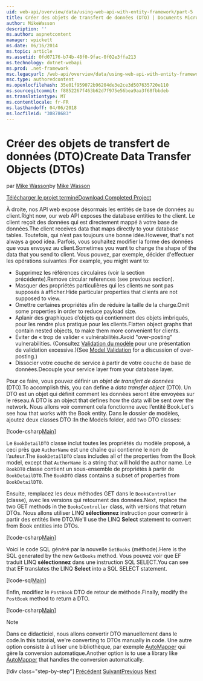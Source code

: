 ```yaml
---
uid: web-api/overview/data/using-web-api-with-entity-framework/part-5
title: Créer des objets de transfert de données (DTO) | Documents Microsoft
author: MikeWasson
description: ''
ms.author: aspnetcontent
manager: wpickett
ms.date: 06/16/2014
ms.topic: article
ms.assetid: 0fd07176-b74b-48f0-9fac-0f02e3ffa213
ms.technology: dotnet-webapi
ms.prod: .net-framework
msc.legacyurl: /web-api/overview/data/using-web-api-with-entity-framework/part-5
msc.type: authoredcontent
ms.openlocfilehash: 35e01f959072b96204de3e2ce3d507635720e110
ms.sourcegitcommit: f8852267f463b62d7f975e56bea9aa3f68fbbdeb
ms.translationtype: MT
ms.contentlocale: fr-FR
ms.lasthandoff: 04/06/2018
ms.locfileid: "30878683"
---
```

<a name="create-data-transfer-objects-dtos"></a><span data-ttu-id="3d649-102">Créer des objets de transfert de données (DTO)</span><span class="sxs-lookup"><span data-stu-id="3d649-102">Create Data Transfer Objects (DTOs)</span></span>
====================
<span data-ttu-id="3d649-103">par [Mike Wasson](https://github.com/MikeWasson)</span><span class="sxs-lookup"><span data-stu-id="3d649-103">by [Mike Wasson](https://github.com/MikeWasson)</span></span>

[<span data-ttu-id="3d649-104">Télécharger le projet terminé</span><span class="sxs-lookup"><span data-stu-id="3d649-104">Download Completed Project</span></span>](https://github.com/MikeWasson/BookService)

<span data-ttu-id="3d649-105">À droite, nos API web expose désormais les entités de base de données au client.</span><span class="sxs-lookup"><span data-stu-id="3d649-105">Right now, our web API exposes the database entities to the client.</span></span> <span data-ttu-id="3d649-106">Le client reçoit des données qui est directement mappé à votre base de données.</span><span class="sxs-lookup"><span data-stu-id="3d649-106">The client receives data that maps directly to your database tables.</span></span> <span data-ttu-id="3d649-107">Toutefois, qui n’est pas toujours une bonne idée.</span><span class="sxs-lookup"><span data-stu-id="3d649-107">However, that's not always a good idea.</span></span> <span data-ttu-id="3d649-108">Parfois, vous souhaitez modifier la forme des données que vous envoyez au client.</span><span class="sxs-lookup"><span data-stu-id="3d649-108">Sometimes you want to change the shape of the data that you send to client.</span></span> <span data-ttu-id="3d649-109">Vous pouvez, par exemple, décider d'effectuer les opérations suivantes :</span><span class="sxs-lookup"><span data-stu-id="3d649-109">For example, you might want to:</span></span>

- <span data-ttu-id="3d649-110">Supprimez les références circulaires (voir la section précédente).</span><span class="sxs-lookup"><span data-stu-id="3d649-110">Remove circular references (see previous section).</span></span>
- <span data-ttu-id="3d649-111">Masquer des propriétés particulières qui les clients ne sont pas supposés à afficher.</span><span class="sxs-lookup"><span data-stu-id="3d649-111">Hide particular properties that clients are not supposed to view.</span></span>
- <span data-ttu-id="3d649-112">Omettre certaines propriétés afin de réduire la taille de la charge.</span><span class="sxs-lookup"><span data-stu-id="3d649-112">Omit some properties in order to reduce payload size.</span></span>
- <span data-ttu-id="3d649-113">Aplanir des graphiques d’objets qui contiennent des objets imbriqués, pour les rendre plus pratique pour les clients.</span><span class="sxs-lookup"><span data-stu-id="3d649-113">Flatten object graphs that contain nested objects, to make them more convenient for clients.</span></span>
- <span data-ttu-id="3d649-114">Éviter de « trop de valider « vulnérabilités.</span><span class="sxs-lookup"><span data-stu-id="3d649-114">Avoid "over-posting" vulnerabilities.</span></span> <span data-ttu-id="3d649-115">(Consultez [Validation du modèle](../../formats-and-model-binding/model-validation-in-aspnet-web-api.md) pour une présentation de validation excessive.)</span><span class="sxs-lookup"><span data-stu-id="3d649-115">(See [Model Validation](../../formats-and-model-binding/model-validation-in-aspnet-web-api.md) for a discussion of over-posting.)</span></span>
- <span data-ttu-id="3d649-116">Dissocier votre couche de service à partir de votre couche de base de données.</span><span class="sxs-lookup"><span data-stu-id="3d649-116">Decouple your service layer from your database layer.</span></span>

<span data-ttu-id="3d649-117">Pour ce faire, vous pouvez définir un *objet de transfert de données* (DTO).</span><span class="sxs-lookup"><span data-stu-id="3d649-117">To accomplish this, you can define a *data transfer object* (DTO).</span></span> <span data-ttu-id="3d649-118">Un DTO est un objet qui définit comment les données seront être envoyées sur le réseau.</span><span class="sxs-lookup"><span data-stu-id="3d649-118">A DTO is an object that defines how the data will be sent over the network.</span></span> <span data-ttu-id="3d649-119">Nous allons voir comment cela fonctionne avec l’entité Book.</span><span class="sxs-lookup"><span data-stu-id="3d649-119">Let's see how that works with the Book entity.</span></span> <span data-ttu-id="3d649-120">Dans le dossier de modèles, ajoutez deux classes DTO :</span><span class="sxs-lookup"><span data-stu-id="3d649-120">In the Models folder, add two DTO classes:</span></span>

[!code-csharp[Main](part-5/samples/sample1.cs)]

<span data-ttu-id="3d649-121">Le `BookDetailDTO` classe inclut toutes les propriétés du modèle proposé, à ceci près que `AuthorName` est une chaîne qui contienne le nom de l’auteur.</span><span class="sxs-lookup"><span data-stu-id="3d649-121">The `BookDetailDTO` class includes all of the properties from the Book model, except that `AuthorName` is a string that will hold the author name.</span></span> <span data-ttu-id="3d649-122">Le `BookDTO` classe contient un sous-ensemble de propriétés à partir de `BookDetailDTO`.</span><span class="sxs-lookup"><span data-stu-id="3d649-122">The `BookDTO` class contains a subset of properties from `BookDetailDTO`.</span></span>

<span data-ttu-id="3d649-123">Ensuite, remplacez les deux méthodes GET dans le `BooksController` (classe), avec les versions qui retournent des données.</span><span class="sxs-lookup"><span data-stu-id="3d649-123">Next, replace the two GET methods in the `BooksController` class, with versions that return DTOs.</span></span> <span data-ttu-id="3d649-124">Nous allons utiliser LINQ **sélectionnez** instruction pour convertir à partir des entités livre DTO.</span><span class="sxs-lookup"><span data-stu-id="3d649-124">We'll use the LINQ **Select** statement to convert from Book entities into DTOs.</span></span>

[!code-csharp[Main](part-5/samples/sample2.cs)]

<span data-ttu-id="3d649-125">Voici le code SQL généré par la nouvelle `GetBooks` (méthode).</span><span class="sxs-lookup"><span data-stu-id="3d649-125">Here is the SQL generated by the new `GetBooks` method.</span></span> <span data-ttu-id="3d649-126">Vous pouvez voir que EF traduit LINQ **sélectionnez** dans une instruction SQL SELECT.</span><span class="sxs-lookup"><span data-stu-id="3d649-126">You can see that EF translates the LINQ **Select** into a SQL SELECT statement.</span></span>

[!code-sql[Main](part-5/samples/sample3.sql)]

<span data-ttu-id="3d649-127">Enfin, modifiez le `PostBook` DTO de retour de méthode.</span><span class="sxs-lookup"><span data-stu-id="3d649-127">Finally, modify the `PostBook` method to return a DTO.</span></span>

[!code-csharp[Main](part-5/samples/sample4.cs)]

> [!NOTE]
> <span data-ttu-id="3d649-128">Dans ce didacticiel, nous allons convertir DTO manuellement dans le code.</span><span class="sxs-lookup"><span data-stu-id="3d649-128">In this tutorial, we're converting to DTOs manually in code.</span></span> <span data-ttu-id="3d649-129">Une autre option consiste à utiliser une bibliothèque, par exemple [AutoMapper](http://automapper.org/) qui gère la conversion automatique.</span><span class="sxs-lookup"><span data-stu-id="3d649-129">Another option is to use a library like [AutoMapper](http://automapper.org/) that handles the conversion automatically.</span></span>
> 
> [!div class="step-by-step"]
> <span data-ttu-id="3d649-130">[Précédent](part-4.md)
> [Suivant](part-6.md)</span><span class="sxs-lookup"><span data-stu-id="3d649-130">[Previous](part-4.md)
[Next](part-6.md)</span></span>
